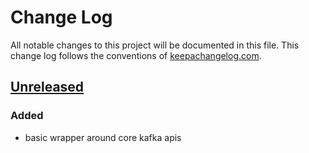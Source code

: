 # Change Log

All notable changes to this project will be documented in this file. This change
log follows the conventions of [keepachangelog.com](http://keepachangelog.com/).

## [Unreleased]
### Added
- basic wrapper around core kafka apis

[Unreleased]: https://github.com/your-name/kafka.core/compare/0.1.1...HEAD
[0.1.1]: https://github.com/your-name/kafka.core/compare/0.1.0...0.1.1
